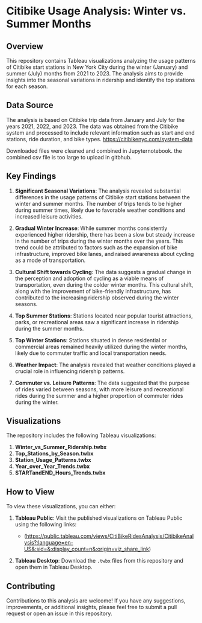 # Citibike Usage Analysis: Winter vs. Summer Months

## Overview
This repository contains Tableau visualizations analyzing the usage patterns of Citibike start stations in New York City during the winter (January) and summer (July) months from 2021 to 2023. The analysis aims to provide insights into the seasonal variations in ridership and identify the top stations for each season.

## Data Source
The analysis is based on Citibike trip data from January and July for the years 2021, 2022, and 2023. The data was obtained from the Citibike system and processed to include relevant information such as start and end stations, ride duration, and bike types. https://citibikenyc.com/system-data 

Downloaded files were cleaned and combined in Jupyternotebook. the combined csv file is too large to upload in gitbhub.

## Key Findings
1. **Significant Seasonal Variations**: The analysis revealed substantial differences in the usage patterns of Citibike start stations between the winter and summer months. The number of trips tends to be higher during summer times, likely due to favorable weather conditions and increased leisure activities.

2. **Gradual Winter Increase**: While summer months consistently experienced higher ridership, there has been a slow but steady increase in the number of trips during the winter months over the years. This trend could be attributed to factors such as the expansion of bike infrastructure, improved bike lanes, and raised awareness about cycling as a mode of transportation.

3. **Cultural Shift towards Cycling**: The data suggests a gradual change in the perception and adoption of cycling as a viable means of transportation, even during the colder winter months. This cultural shift, along with the improvement of bike-friendly infrastructure, has contributed to the increasing ridership observed during the winter seasons.

4. **Top Summer Stations**: Stations located near popular tourist attractions, parks, or recreational areas saw a significant increase in ridership during the summer months.

5. **Top Winter Stations**: Stations situated in dense residential or commercial areas remained heavily utilized during the winter months, likely due to commuter traffic and local transportation needs.

6. **Weather Impact**: The analysis revealed that weather conditions played a crucial role in influencing ridership patterns.

7. **Commuter vs. Leisure Patterns**: The data suggested that the purpose of rides varied between seasons, with more leisure and recreational rides during the summer and a higher proportion of commuter rides during the winter.

## Visualizations
The repository includes the following Tableau visualizations:

1. **Winter_vs_Summer_Ridership.twbx**
2. **Top_Stations_by_Season.twbx**
3. **Station_Usage_Patterns.twbx**
4. **Year_over_Year_Trends.twbx**
5. **STARTandEND_Hours_Trends.twbx**

## How to View
To view these visualizations, you can either:

1. **Tableau Public**: Visit the published visualizations on Tableau Public using the following links:
   - (https://public.tableau.com/views/CitiBikeRidesAnalysis/CitibikeAnalysis?:language=en-US&:sid=&:display_count=n&:origin=viz_share_link)
    
2. **Tableau Desktop**: Download the `.twbx` files from this repository and open them in Tableau Desktop.

## Contributing
Contributions to this analysis are welcome! If you have any suggestions, improvements, or additional insights, please feel free to submit a pull request or open an issue in this repository.

